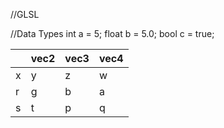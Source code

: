 //GLSL

//Data Types
int a = 5;
float b = 5.0;
bool c = true;

|   |vec2	|vec3	|vec4|
|---|---|---|---|
|x	|y |	z|	w|
|r	|g |	b|	a|
|s	|t |	p|	q|

